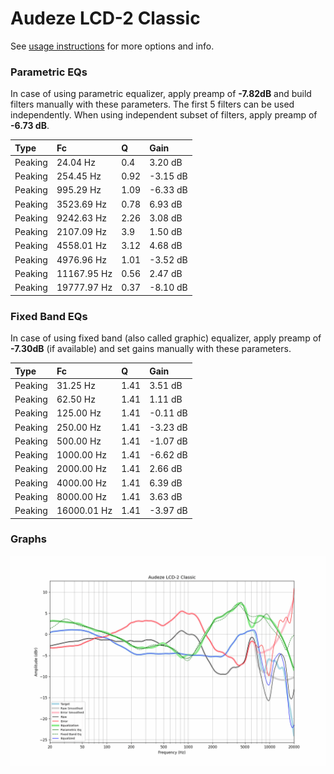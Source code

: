 # Audeze LCD-2 Classic
See [usage instructions](https://github.com/jaakkopasanen/AutoEq#usage) for more options and info.

### Parametric EQs
In case of using parametric equalizer, apply preamp of **-7.82dB** and build filters manually
with these parameters. The first 5 filters can be used independently.
When using independent subset of filters, apply preamp of **-6.73 dB**.

| Type    | Fc          |    Q | Gain     |
|:--------|:------------|:-----|:---------|
| Peaking | 24.04 Hz    | 0.4  | 3.20 dB  |
| Peaking | 254.45 Hz   | 0.92 | -3.15 dB |
| Peaking | 995.29 Hz   | 1.09 | -6.33 dB |
| Peaking | 3523.69 Hz  | 0.78 | 6.93 dB  |
| Peaking | 9242.63 Hz  | 2.26 | 3.08 dB  |
| Peaking | 2107.09 Hz  | 3.9  | 1.50 dB  |
| Peaking | 4558.01 Hz  | 3.12 | 4.68 dB  |
| Peaking | 4976.96 Hz  | 1.01 | -3.52 dB |
| Peaking | 11167.95 Hz | 0.56 | 2.47 dB  |
| Peaking | 19777.97 Hz | 0.37 | -8.10 dB |

### Fixed Band EQs
In case of using fixed band (also called graphic) equalizer, apply preamp of **-7.30dB**
(if available) and set gains manually with these parameters.

| Type    | Fc          |    Q | Gain     |
|:--------|:------------|:-----|:---------|
| Peaking | 31.25 Hz    | 1.41 | 3.51 dB  |
| Peaking | 62.50 Hz    | 1.41 | 1.11 dB  |
| Peaking | 125.00 Hz   | 1.41 | -0.11 dB |
| Peaking | 250.00 Hz   | 1.41 | -3.23 dB |
| Peaking | 500.00 Hz   | 1.41 | -1.07 dB |
| Peaking | 1000.00 Hz  | 1.41 | -6.62 dB |
| Peaking | 2000.00 Hz  | 1.41 | 2.66 dB  |
| Peaking | 4000.00 Hz  | 1.41 | 6.39 dB  |
| Peaking | 8000.00 Hz  | 1.41 | 3.63 dB  |
| Peaking | 16000.01 Hz | 1.41 | -3.97 dB |

### Graphs
![](./Audeze%20LCD-2%20Classic.png)